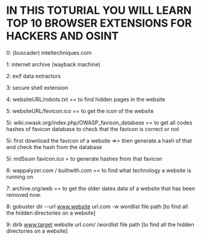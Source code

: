 # IN THIS TOTURIAL YOU WILL LEARN TOP 10 BROWSER EXTENSIONS FOR HACKERS AND OSINT

 
0:  (buscader) inteltechniques.com

1:  internet archive (wayback machine)

2:  exif data extractors

3:  secure shell extension

4:  websiteURL/robots.txt == to find hidden pages in the website

5:  websiteURL/fevicon.ico == to get the icon of the website 

5i:  wiki.owask.org/index.php/OWASP_favison_database  == to get all codes hashes of favicon database to check that the favicon is correct or not

5i:  first download the favicon of a website =>> then generate a hash of that and check the hash from the database 

5i:  md5sum favicon.ico   =  to generate hashes from that favicon

6:  wappalyzer.com / builtwith.com == to find what technology a website is running on 

7:  archive.org/web ==  to get the older dates data of a website that has been removed now.

8:  gobuster dir --url www.website url.com -w wordlist file path    [to find all the hidden directories on a website]

9:  dirb www.target website url.com/  /wordlist file path           [to find all the hidden directories on a website]

